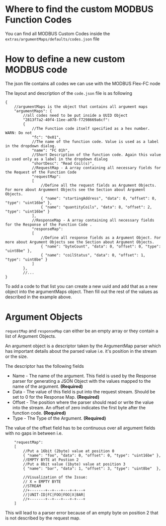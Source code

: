 # Where to find the custom MODBUS Function Codes

You can find all MODBUS Custom Codes inside the `extras/argumentMaps/defaults/codes.json` file

# How to define a new custom MODBUS code

The json file contains all codes we can use with the MODBUS Flex-FC node

The layout and description of the `code.json` file is as following

```
{
    //argumentMaps is the object that contains all argument maps
    "argumentMaps": {
        //all codes need to be put inside a UUID Object
        "2813f7a2-40f4-11ee-a078-f7298669a6cf":
        {
            //The Function code itself specified as a hex number. WARN: Do not 
            "fc": "0x01",
            //The name of the function code. Value is used as a label in the dropdown dialog.
            "name": "FC 01h",
            //Short Description of the function code. Again this value is used only as a label in the dropdown dialog
            "shortDesc": "Read Coil(s)",
            //RequestMap - A array containing all necessary fields for the Request of the Function Code
            "requestMap":
            [
                //Define all the request fields as Argument Objects. For more about Argumment Objects see the Section about Argument Objects.
                { "name": "startingAddress", "data": 0, "offset": 0, "type": "uint16be" },
                { "name": "quantityCoils", "data": 8, "offset": 2, "type": "uint16be" }
            ],
            //ResponseMap - A array containing all necessary fields for the Response of the Function Code .
            "responseMap": 
            [
                //Define all response fields as a Argument Object. For more about Argument Objects see the Section about Argument Objects.
                { "name": "byteCount", "data": 0, "offset": 0, "type": "uint8be" },
                { "name": "coilStatus", "data": 0, "offset": 1, "type": "uint8be" }
            ]
        },
        //...
}
```

To add a code to that list you can create a new uuid and add that as a new object into the argumentMaps object. Then fill out the rest of the values
as described in the example above. 

# Argument Objects

`requestMap` and `responseMap` can either be an empty array or they contain a list of Argument Objects.

An argument object is a descriptor taken by the ArgumentMap parser which has important details about the parsed value i.e. it's position in the stream or the size.

The descriptor has the following fields

* Name   - The name of the argument. This field is used by the Response parser for generating a JSON Object with the values mapped to the name of the argument. __(Required)__
* Data   - The value of this field is put into the request stream. Should be set to 0 for the Response Map. __(Required)__
* Offset - The position where the parser should read or write the value into the stream. An offset of zero indicates the first byte after the function code. __(Required)__
* Type   - The Type of the Argument. __(Required)__

The value of the offset field has to be continuous over all argument fields with no gaps in between i.e.

```
    "requestMap":
    [
        //Put a 16bit (2byte) value at position 0
        { "name": "foo", "data": 0, "offset": 0, "type": "uint16be" },
        //EMPTY BYTE at Postion 2
        //Put a 8bit value (1byte) value at position 3
        { "name": "bar", "data": 1, "offset": 3, "type": "uint8be"  },
        
        //Visualization of the Issue:
        // X = EMPTY BYTE
        //STREAM
        //+-------+--+---+---+-+---+
        //|UNIT-ID|FC|FOO|FOO|X|BAR|
        //+-------+--+---+---+-+---+
    ]
```

This will lead to a parser error because of an empty byte on position 2 that is not described by the request map.